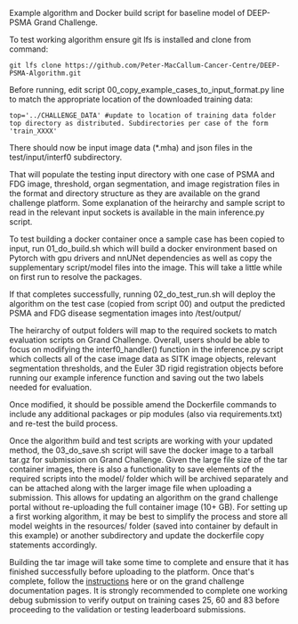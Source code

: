 Example algorithm and Docker build script for baseline model of DEEP-PSMA Grand Challenge.


To test working algorithm ensure git lfs is installed and clone from command:
```
git lfs clone https://github.com/Peter-MacCallum-Cancer-Centre/DEEP-PSMA-Algorithm.git
```


Before running, edit script 00_copy_example_cases_to_input_format.py line to match the appropriate location of the downloaded training data:

```
top='../CHALLENGE_DATA' #update to location of training data folder top directory as distributed. Subdirectories per case of the form 'train_XXXX'
```
There should now be input image data (*.mha) and json files in the test/input/interf0 subdirectory. 

That will populate the testing input directory with one case of PSMA and FDG image, threshold, organ segmentation, and image registration files in the format and directory structure as they are available on the grand challenge platform. Some explanation of the heirarchy and sample script to read in the relevant input sockets is available in the main inference.py script.

To test building a docker container once a sample case has been copied to input, run 01_do_build.sh which will build a docker environment based on Pytorch with gpu drivers and nnUNet dependencies as well as copy the supplementary script/model files into the image. This will take a little while on first run to resolve the packages.

If that completes successfully, running 02_do_test_run.sh will deploy the algorithm on the test case (copied from script 00) and output the predicted PSMA and FDG disease segmentation images into /test/output/

The heirarchy of output folders will map to the required sockets to match evaluation scripts on Grand Challenge. Overall, users should be able to focus on modifying the interf0_handler() function in the inference.py script which collects all of the case image data as SITK image objects, relevant segmentation thresholds, and the Euler 3D rigid registration objects before running our example inference function and saving out the two labels needed for evaluation.

Once modified, it should be possible amend the Dockerfile commands to include any additional packages or pip modules (also via requirements.txt) and re-test the build process.

Once the algorithm build and test scripts are working with your updated method, the 03_do_save.sh script will save the docker image to a tarball tar.gz for submission on Grand Challenge. Given the large file size of the tar container images, there is also a functionality to save elements of the required scripts into the model/ folder which will be archived separately and can be attached along with the larger image file when uploading a submission. This allows for updating an algorithm on the grand challenge portal without re-uploading the full container image (10+ GB). For setting up a first working algorithm, it may be best to simplify the process and store all model weights in the resources/ folder (saved into container by default in this example) or another subdirectory and update the dockerfile copy statements accordingly.

Building the tar image will take some time to complete and ensure that it has finished successfully before uploading to the platform. Once that's complete, follow the [instructions](https://deep-psma.grand-challenge.org/how-to-submit-your-algorithm/) here or on the grand challenge documentation pages. It is strongly recommended to complete one working debug submission to verify output on training cases 25, 60 and 83 before proceeding to the validation or testing leaderboard submissions.

